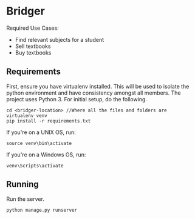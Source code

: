 # Bridger
Required Use Cases:
* Find relevant subjects for a student
* Sell textbooks
* Buy textbooks

## Requirements
First, ensure you have virtualenv installed. This will be used to isolate the python environment and have consistency amongst all members. The project uses Python 3. For initial setup, do the following.

```
cd <bridger-location> //Where all the files and folders are
virtualenv venv
pip install -r requirements.txt
```
If you're on a UNIX OS, run:
```
source venv\bin\activate
```
If you're on a Windows OS, run:
```
venv\Scripts\activate
```
## Running

Run the server.

```
python manage.py runserver
```
